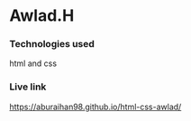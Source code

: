 # Awlad.H
### Technologies used
html and css
### Live link
https://aburaihan98.github.io/html-css-awlad/
